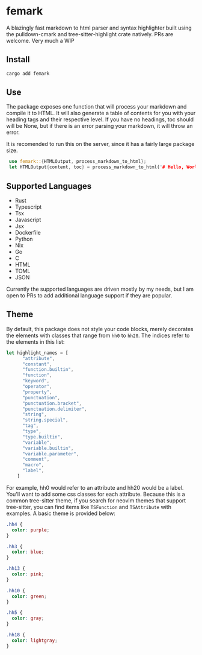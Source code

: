 # femark

A blazingly fast  markdown to html parser and syntax highlighter built using the pulldown-cmark and tree-sitter-highlight crate natively. PRs are welcome. Very much a WIP

## Install

```sh
cargo add femark
```

## Use
The package exposes one function that will process your markdown and compile it to HTML. It will also generate a table of contents for you with your heading tags and their respective level. If you have no headings, toc should will be None, but if there is an error parsing your markdown, it will throw an error.

It is recomended to run this on the server, since it has a fairly large package size.

```rust
 use femark::{HTMLOutput, process_markdown_to_html};
 let HTMLOutput{content, toc} = process_markdown_to_html('# Hello, World!');
```

## Supported Languages

- Rust
- Typescript
- Tsx
- Javascript
- Jsx
- Dockerfile
- Python
- Nix
- Go
- C
- HTML
- TOML
- JSON

Currently the supported languages are driven mostly by my needs, but I am open to PRs to add additional language support if they are popular. 

## Theme

By default, this package does not style your code blocks, merely decorates the elements with classes that range from `hh0` to `hh20`. The indices refer to the elements in this list:
```rust
let highlight_names = [
      "attribute",
      "constant",
      "function.builtin",
      "function",
      "keyword",
      "operator",
      "property",
      "punctuation",
      "punctuation.bracket",
      "punctuation.delimiter",
      "string",
      "string.special",
      "tag",
      "type",
      "type.builtin",
      "variable",
      "variable.builtin",
      "variable.parameter",
      "comment",
      "macro",
      "label",
    ]

```
For example, hh0 would refer to an attribute and hh20 would be a label. You'll want to add some css classes for each attribute. Because this is a common tree-sitter theme, if you search for neovim themes that support tree-sitter, you can find items like `TSFunction` and `TSAttribute` with examples. A basic theme is provided below:
```css
.hh4 {
  color: purple;
}

.hh3 {
  color: blue;
}

.hh13 {
  color: pink;
}

.hh10 {
  color: green;
}

.hh5 {
  color: gray;
}

.hh18 {
  color: lightgray;
}
```